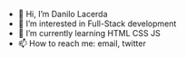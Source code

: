- 👋 Hi, I’m Danilo Lacerda
- 👀 I’m interested in Full-Stack development
- 🌱 I’m currently learning HTML CSS JS
- 📫 How to reach me: email, twitter
